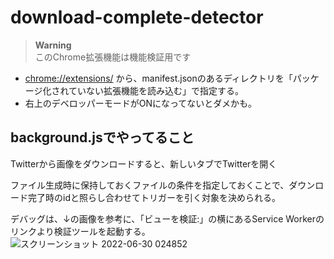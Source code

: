 # download-complete-detector

> **Warning**  
> このChrome拡張機能は機能検証用です

- [chrome://extensions/](chrome://extensions/) から、manifest.jsonのあるディレクトリを「パッケージ化されていない拡張機能を読み込む」で指定する。
- 右上のデベロッパーモードがONになってないとダメかも。

## background.jsでやってること

Twitterから画像をダウンロードすると、新しいタブでTwitterを開く

ファイル生成時に保持しておくファイルの条件を指定しておくことで、ダウンロード完了時のidと照らし合わせてトリガーを引く対象を決められる。

デバッグは、↓の画像を参考に、「ビューを検証:」の横にあるService Workerのリンクより検証ツールを起動する。
![スクリーンショット 2022-06-30 024852](https://user-images.githubusercontent.com/696573/176502863-ee1c3316-0f32-4ccb-9b8d-d8b51d1eb0fb.png)

